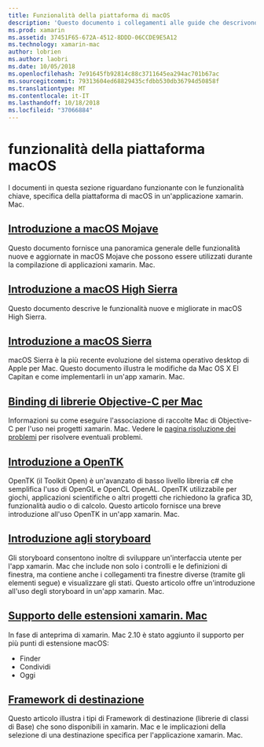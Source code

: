 ```yaml
---
title: Funzionalità della piattaforma di macOS
description: 'Questo documento i collegamenti alle guide che descrivono le funzionalità della piattaforma xamarin. Mac e macOS importanti: OpenTK, storyboard, estensioni e altro ancora.'
ms.prod: xamarin
ms.assetid: 37451F65-672A-4512-8DDD-06CCDE9E5A12
ms.technology: xamarin-mac
author: lobrien
ms.author: laobri
ms.date: 10/05/2018
ms.openlocfilehash: 7e91645fb92814c88c3711645ea294ac701b67ac
ms.sourcegitcommit: 79313604ed68829435cfdbb530db36794d50858f
ms.translationtype: MT
ms.contentlocale: it-IT
ms.lasthandoff: 10/18/2018
ms.locfileid: "37066884"
---
```

# <a name="macos-platform-features"></a>funzionalità della piattaforma macOS

I documenti in questa sezione riguardano funzionante con le funzionalità chiave, specifica della piattaforma di macOS in un'applicazione xamarin. Mac.

## <a name="introduction-to-macos-mojavemacplatformintroduction-to-macos-mojaveindexmd"></a>[Introduzione a macOS Mojave](~/mac/platform/introduction-to-macos-mojave/index.md)

Questo documento fornisce una panoramica generale delle funzionalità nuove e aggiornate in macOS Mojave che possono essere utilizzati durante la compilazione di applicazioni xamarin. Mac.

## <a name="introduction-to-macos-high-sierramacplatformintroduction-to-macos-high-sierraindexmd"></a>[Introduzione a macOS High Sierra](~/mac/platform/introduction-to-macos-high-sierra/index.md)

Questo documento descrive le funzionalità nuove e migliorate in macOS High Sierra.

## <a name="introduction-to-macos-sierramacplatformintroduction-to-macos-sierraindexmd"></a>[Introduzione a macOS Sierra](~/mac/platform/introduction-to-macos-sierra/index.md)

macOS Sierra è la più recente evoluzione del sistema operativo desktop di Apple per Mac. Questo documento illustra le modifiche da Mac OS X El Capitan e come implementarli in un'app xamarin. Mac.

## <a name="binding-objective-c-libraries-for-macbindingmd"></a>[Binding di librerie Objective-C per Mac](binding.md)

Informazioni su come eseguire l'associazione di raccolte Mac di Objective-C per l'uso nei progetti xamarin. Mac.
Vedere le [pagina risoluzione dei problemi](~/cross-platform/macios/binding/troubleshooting.md) per risolvere eventuali problemi.

## <a name="introduction-to-opentkmacplatformopentkmd"></a>[Introduzione a OpenTK](~/mac/platform/opentk.md)

OpenTK (il Toolkit Open) è un'avanzato di basso livello libreria c# che semplifica l'uso di OpenGL e OpenCL OpenAL. OpenTK utilizzabile per giochi, applicazioni scientifiche o altri progetti che richiedono la grafica 3D, funzionalità audio o di calcolo. Questo articolo fornisce una breve introduzione all'uso OpenTK in un'app xamarin. Mac.

## <a name="introduction-to-storyboardsmacplatformstoryboardsindexmd"></a>[Introduzione agli storyboard](~/mac/platform/storyboards/index.md)

Gli storyboard consentono inoltre di sviluppare un'interfaccia utente per l'app xamarin. Mac che include non solo i controlli e le definizioni di finestra, ma contiene anche i collegamenti tra finestre diverse (tramite gli elementi segue) e visualizzare gli stati. Questo articolo offre un'introduzione all'uso degli storyboard in un'app xamarin. Mac.

## <a name="xamarinmac-extension-supportmacplatformextensionsmd"></a>[Supporto delle estensioni xamarin. Mac](~/mac/platform/extensions.md)

In fase di anteprima di xamarin. Mac 2.10 è stato aggiunto il supporto per più punti di estensione macOS:

- Finder
- Condividi
- Oggi

## <a name="target-frameworksmacplatformtarget-frameworkmd"></a>[Framework di destinazione](~/mac/platform/target-framework.md)

Questo articolo illustra i tipi di Framework di destinazione (librerie di classi di Base) che sono disponibili in xamarin. Mac e le implicazioni della selezione di una destinazione specifica per l'applicazione xamarin. Mac.
